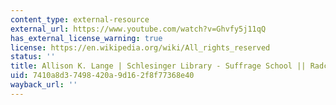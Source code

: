 ```yaml
---
content_type: external-resource
external_url: https://www.youtube.com/watch?v=Ghvfy5j11qQ
has_external_license_warning: true
license: https://en.wikipedia.org/wiki/All_rights_reserved
status: ''
title: Allison K. Lange | Schlesinger Library - Suffrage School || Radcliffe Institute
uid: 7410a8d3-7498-420a-9d16-2f8f77368e40
wayback_url: ''
---
```

